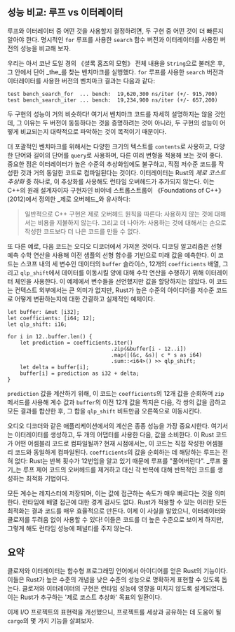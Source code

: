 ## 성능 비교: 루프 vs 이터레이터

루프와 이터레이터 중 어떤 것을 사용할지 결정하려면, 두 구현 중 어떤 것이 더 빠른지 알아야 한다. 명시적인 `for` 루프를 사용한 `search` 함수 버전과 이터레이터를 사용한 버전의 성능을 비교해 보자.

우리는 아서 코난 도일 경의 《셜록 홈즈의 모험》 전체 내용을 `String`으로 불러온 후, 그 안에서 단어 _the_를 찾는 벤치마크를 실행했다. `for` 루프를 사용한 `search` 버전과 이터레이터를 사용한 버전의 벤치마크 결과는 다음과 같다:

```text
test bench_search_for  ... bench:  19,620,300 ns/iter (+/- 915,700)
test bench_search_iter ... bench:  19,234,900 ns/iter (+/- 657,200)
```

두 구현의 성능이 거의 비슷하다! 여기서 벤치마크 코드를 자세히 설명하지는 않을 것인데, 그 이유는 두 버전이 동등하다는 것을 증명하려는 것이 아니라, 두 구현의 성능이 어떻게 비교되는지 대략적으로 파악하는 것이 목적이기 때문이다.

더 포괄적인 벤치마크를 위해서는 다양한 크기의 텍스트를 `contents`로 사용하고, 다양한 단어와 길이의 단어를 `query`로 사용하며, 다른 여러 변형을 적용해 보는 것이 좋다. 중요한 점은 이터레이터가 높은 수준의 추상화임에도 불구하고, 직접 저수준 코드를 작성한 것과 거의 동일한 코드로 컴파일된다는 것이다. 이터레이터는 Rust의 _제로 코스트 추상화_ 중 하나로, 이 추상화를 사용해도 런타임 오버헤드가 추가되지 않는다. 이는 C++의 원래 설계자이자 구현자인 비야네 스트롭스트룹이 《Foundations of C++》(2012)에서 정의한 _제로 오버헤드_와 유사하다:

> 일반적으로 C++ 구현은 제로 오버헤드 원칙을 따른다: 사용하지 않는 것에 대해서는 비용을 지불하지 않는다. 그리고 더 나아가: 사용하는 것에 대해서는 손으로 작성한 코드보다 더 나은 코드를 만들 수 없다.

또 다른 예로, 다음 코드는 오디오 디코더에서 가져온 것이다. 디코딩 알고리즘은 선형 예측 수학 연산을 사용해 이전 샘플의 선형 함수를 기반으로 미래 값을 예측한다. 이 코드는 스코프 내의 세 변수인 데이터의 `buffer` 슬라이스, 12개의 `coefficients` 배열, 그리고 `qlp_shift`에서 데이터를 이동시킬 양에 대해 수학 연산을 수행하기 위해 이터레이터 체인을 사용한다. 이 예제에서 변수들을 선언했지만 값을 할당하지는 않았다. 이 코드는 컨텍스트 외부에서는 큰 의미가 없지만, Rust가 높은 수준의 아이디어를 저수준 코드로 어떻게 변환하는지에 대한 간결하고 실제적인 예제이다.

```rust,ignore
let buffer: &mut [i32];
let coefficients: [i64; 12];
let qlp_shift: i16;

for i in 12..buffer.len() {
    let prediction = coefficients.iter()
                                 .zip(&buffer[i - 12..i])
                                 .map(|(&c, &s)| c * s as i64)
                                 .sum::<i64>() >> qlp_shift;
    let delta = buffer[i];
    buffer[i] = prediction as i32 + delta;
}
```

`prediction` 값을 계산하기 위해, 이 코드는 `coefficients`의 12개 값을 순회하며 `zip` 메서드를 사용해 계수 값과 `buffer`의 이전 12개 값을 짝지은 다음, 각 쌍의 값을 곱하고 모든 결과를 합산한 후, 그 합을 `qlp_shift` 비트만큼 오른쪽으로 이동시킨다.

오디오 디코더와 같은 애플리케이션에서의 계산은 종종 성능을 가장 중요시한다. 여기서는 이터레이터를 생성하고, 두 개의 어댑터를 사용한 다음, 값을 소비한다. 이 Rust 코드가 어떤 어셈블리 코드로 컴파일될까? 현재 시점에서는, 이 코드는 직접 작성한 어셈블리 코드와 동일하게 컴파일된다. `coefficients`의 값을 순회하는 데 해당하는 루프는 전혀 없다: Rust는 반복 횟수가 12번임을 알고 있기 때문에 루프를 "풀어버린다". _루프 풀기_는 루프 제어 코드의 오버헤드를 제거하고 대신 각 반복에 대해 반복적인 코드를 생성하는 최적화 기법이다.

모든 계수는 레지스터에 저장되며, 이는 값에 접근하는 속도가 매우 빠르다는 것을 의미한다. 런타임에 배열 접근에 대한 경계 검사도 없다. Rust가 적용할 수 있는 이러한 모든 최적화는 결과 코드를 매우 효율적으로 만든다. 이제 이 사실을 알았으니, 이터레이터와 클로저를 두려움 없이 사용할 수 있다! 이들은 코드를 더 높은 수준으로 보이게 하지만, 그렇게 해도 런타임 성능에 페널티를 주지 않는다.


## 요약

클로저와 이터레이터는 함수형 프로그래밍 언어에서 아이디어를 얻은 Rust의 기능이다. 이들은 Rust가 높은 수준의 개념을 낮은 수준의 성능으로 명확하게 표현할 수 있도록 돕는다. 클로저와 이터레이터의 구현은 런타임 성능에 영향을 미치지 않도록 설계되었다. 이는 Rust가 추구하는 '제로 코스트 추상화' 목표의 일환이다.

이제 I/O 프로젝트의 표현력을 개선했으니, 프로젝트를 세상과 공유하는 데 도움이 될 `cargo`의 몇 가지 기능을 살펴보자.


